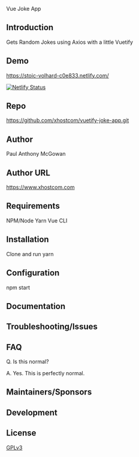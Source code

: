Vue Joke App

## Introduction

Gets Random Jokes using Axios with a little Vuetify

## Demo

https://stoic-volhard-c0e833.netlify.com/

[![Netlify Status](https://api.netlify.com/api/v1/badges/9343c0fb-8545-48ed-b1d0-4a197c33c823/deploy-status)](https://app.netlify.com/sites/stoic-volhard-c0e833/deploys)

## Repo

https://github.com/xhostcom/vuetify-joke-app.git

## Author

Paul Anthony  McGowan

## Author URL

https://www.xhostcom.com

## Requirements

NPM/Node
 Yarn
Vue CLI

## Installation

Clone and run yarn

## Configuration

npm start

## Documentation

## Troubleshooting/Issues

## FAQ

Q. Is this normal?

A. Yes. This is perfectly normal.

## Maintainers/Sponsors

## Development

## License

[GPLv3](http://www.gnu.org/licenses/gpl-3.0.txt)
